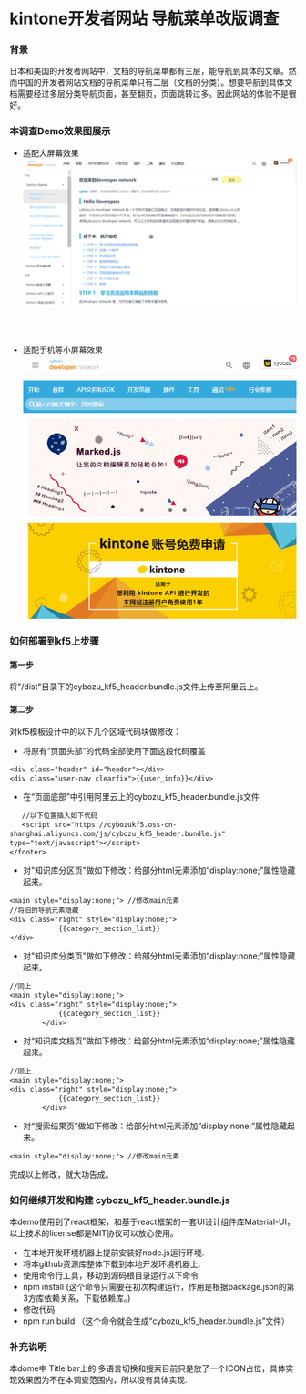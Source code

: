 # kintone开发者网站 导航菜单改版调查
### 背景
日本和美国的开发者网站中，文档的导航菜单都有三层，能导航到具体的文章。然而中国的开发者网站文档的导航菜单只有二层（文档的分类）。想要导航到具体文档需要经过多层分类导航页面，甚至翻页，页面跳转过多。因此网站的体验不是很好。


### 本调查Demo效果图展示

* 适配大屏幕效果
![适配大屏幕效果](/resources/full_screen.gif)
<br/>
<br/>

* 适配手机等小屏幕效果
![适配手机等小屏幕](/resources/min_screen.gif)


### 如何部署到kf5上步骤

#### 第一步
将"/dist"目录下的cybozu_kf5_header.bundle.js文件上传至阿里云上。

#### 第二步
对kf5模板设计中的以下几个区域代码块做修改：

* 将原有“页面头部”的代码全部使用下面这段代码覆盖
````
<div class="header" id="header"></div>
<div class="user-nav clearfix">{{user_info}}</div>
````
* 在“页面底部”中引用阿里云上的cybozu_kf5_header.bundle.js文件
````
   //以下位置插入如下代码
   <script src="https://cybozukf5.oss-cn-shanghai.aliyuncs.com/js/cybozu_kf5_header.bundle.js" type="text/javascript"></script>
</footer>
````

* 对"知识库分区页"做如下修改：给部分html元素添加“display:none;”属性隐藏起来。
````
<main style="display:none;"> //修改main元素
//将旧的导航元素隐藏
<div class="right" style="display:none;">
            {{category_section_list}}
</div>
````

* 对"知识库分类页"做如下修改：给部分html元素添加“display:none;”属性隐藏起来。
````
//同上
<main style="display:none;">
<div class="right" style="display:none;">
            {{category_section_list}}
        </div>
````

* 对“知识库文档页”做如下修改：给部分html元素添加“display:none;”属性隐藏起来。
````
//同上
<main style="display:none;">
<div class="right" style="display:none;">
            {{category_section_list}}
        </div>
````

* 对“搜索结果页”做如下修改：给部分html元素添加“display:none;”属性隐藏起来。
````
<main style="display:none;"> //修改main元素
````

完成以上修改，就大功告成。

### 如何继续开发和构建 cybozu_kf5_header.bundle.js
本demo使用到了react框架，和基于react框架的一套UI设计组件库Material-UI， 以上技术的license都是MIT协议可以放心使用。

* 在本地开发环境机器上提前安装好node.js运行环境.
* 将本github资源库整体下载到本地开发环境机器上.
* 使用命令行工具，移动到源码根目录运行以下命令
* npm install (这个命令只需要在初次构建运行，作用是根据package.json的第3方库依赖关系，下载依赖库。)
* 修改代码
* npm run build （这个命令就会生成“cybozu_kf5_header.bundle.js”文件）

### 补充说明
本dome中 Title bar上的 多语言切换和搜索目前只是放了一个ICON占位，具体实现效果因为不在本调查范围内，所以没有具体实现.






